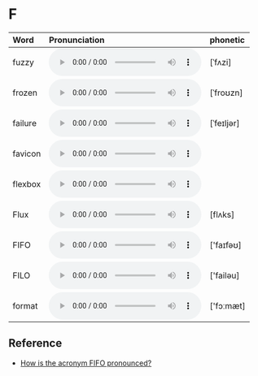 
# F

| Word  | Pronunciation | phonetic |
| :-- | :-- | :-- |
| fuzzy | <audio src="/awesome-pronunciation/public/audio/fuzzy.mp3" controls="controls" controlslist="nodownload"></audio> | [ˈfʌzi] |
| frozen | <audio src="/awesome-pronunciation/public/audio/frozen.mp3" controls="controls" controlslist="nodownload"></audio> | [ˈfroʊzn] |
| failure | <audio src="/awesome-pronunciation/public/audio/failure.mp3" controls="controls" controlslist="nodownload"></audio> | [ˈfeɪljər] |
| favicon | <audio src="/awesome-pronunciation/public/audio/favicon.mp3" controls="controls" controlslist="nodownload"></audio> |  |
| flexbox | <audio src="/awesome-pronunciation/public/audio/flexbox.mp3" controls="controls" controlslist="nodownload"></audio> |  |
| Flux | <audio src="/awesome-pronunciation/public/audio/Flux.mp3" controls="controls" controlslist="nodownload"></audio> | [flʌks] |
| FIFO | <audio src="/awesome-pronunciation/public/audio/FIFO.mp3" controls="controls" controlslist="nodownload"></audio> | ['faɪfəʊ] |
| FILO | <audio src="/awesome-pronunciation/public/audio/FILO.mp3" controls="controls" controlslist="nodownload"></audio> | ['failəu] |
| format | <audio src="/awesome-pronunciation/public/audio/format.mp3" controls="controls" controlslist="nodownload"></audio> | ['fɔːmæt] |

## Reference

- [How is the acronym FIFO pronounced?](https://www.quora.com/How-is-the-acronym-FIFO-pronounced)
